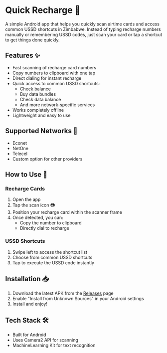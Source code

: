 # Quick Recharge 📱

A simple Android app that helps you quickly scan airtime cards and access common USSD shortcuts in Zimbabwe. Instead of typing recharge numbers manually or remembering USSD codes, just scan your card or tap a shortcut to get things done quickly.

## Features ✨

- Fast scanning of recharge card numbers
- Copy numbers to clipboard with one tap
- Direct dialing for instant recharge
- Quick access to common USSD shortcuts:
  - Check balance
  - Buy data bundles
  - Check data balance
  - And more network-specific services
- Works completely offline
- Lightweight and easy to use

## Supported Networks 🔌

- Econet
- NetOne  
- Telecel
- Custom option for other providers

## How to Use 🚀

### Recharge Cards
1. Open the app
2. Tap the scan icon 📷
3. Position your recharge card within the scanner frame
4. Once detected, you can:
   - Copy the number to clipboard
   - Directly dial to recharge

### USSD Shortcuts
1. Swipe left to access the shortcut list
2. Choose from common USSD shortcuts
3. Tap to execute the USSD code instantly

## Installation 📥

1. Download the latest APK from the [Releases](releases) page
2. Enable "Install from Unknown Sources" in your Android settings
3. Install and enjoy!

## Tech Stack 🛠

- Built for Android
- Uses Camera2 API for scanning
- MachineLearning Kit for text recognition
